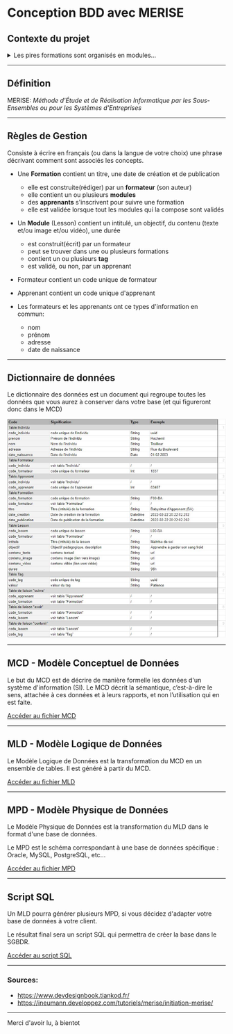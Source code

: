 # Conception BDD avec MERISE

## Contexte du projet

<details>
<summary>
Les pires formations sont organisés en modules...
</summary>

Chaque module est caractérisé par un numéro de module sous forme de **Semantic Versionning**, un intitulé, un objectif pédagogique, un contenu (textes, images et vidéos), une durée en heures, un ou plusieurs tags et un auteur.

Un module peut faire partie d'une ou plusieurs formations, comme par exemple un pire module "**Commandes de base Git**" pourrait faire partie d'une pire formation "**Frontend Javascript**" et "**DevOps**", voir plus.

Les pires apprenants peuvent s'inscrire à une ou plusieurs formations, ils peuvent choisir de ne pas suivre certains des pires modules s'ils possèdent déjà, par exemple, les compétences. Autrement dit, ils peuvent arbitrairement valider les modules de leur choix en un clic.

Chaque apprenant est évalué pour chaque module et possède un état de fin de module (OK / KO).

Une formation est considérée comme terminée lorsque tous les pires modules ont été validés.

Chaque apprenant est caractérisé par un numéro d’inscription unique, un nom, un prénom, une adresse et une date de naissance.

Un des pires formateurs présente un module pour une formation donnée, il peut également intervenir dans un ou plusieurs des pires modules, chaque formateur est caractérisé par un code, un nom, un prénom et une adresse.

---

## Critères de performance

- La nomenclature MERISE est respectée
- Le méthode MERISE est respectée dans sa structure en découpant la conception de cette base de données en 3 niveaux : le niveau conceptuel, le niveau logique ou organisationnel, le niveau physique

## Livrables

Un dépôt Github recensant :

- [x] Un README explicite et soigné
- [x] Une définition de l'acronyme MERISE dans le README.md
- [x] Un dictionnaire de données
- [ ] Des règles de gestion
- [x] Un MCD
- [x] Un MLD
- [x] Un MPD
- [x] Un script SQL de la base de données

</details>

---

## Définition

MERISE:
_Méthode d'Étude et de Réalisation Informatique par les Sous-Ensembles ou pour les Systèmes d'Entreprises_

---

## Règles de Gestion

Consiste à écrire en français (ou dans la langue de votre choix) une phrase décrivant comment sont associés les concepts.

- Une **Formation** contient un titre, une date de création et de publication

  - elle est construite(rédiger) par un **formateur** (son auteur)
  - elle contient un ou plusieurs **modules**
  - des **apprenants** s'inscrivent pour suivre une formation
  - elle est validée lorsque tout les modules qui la compose sont validés

- Un **Module** (Lesson) contient un intitulé, un objectif, du contenu (texte et/ou image et/ou vidéo), une durée

  - est construit(écrit) par un formateur
  - peut se trouver dans une ou plusieurs formations
  - contient un ou plusieurs **tag**
  - est validé, ou non, par un apprenant

- Formateur contient un code unique de formateur
- Apprenant contient un code unique d'apprenant

- Les formateurs et les apprenants ont ce types d'information en commun:
  - nom
  - prénom
  - adresse
  - date de naissance

---

## Dictionnaire de données

Le dictionnaire des données est un document qui regroupe toutes les données que vous aurez à conserver dans votre base (et qui figureront donc dans le MCD)

![Alt text](merise-dictionnaire_donnees.JPG?raw=true "Optional Title")

---

## MCD - Modèle Conceptuel de Données

Le but du MCD est de décrire de manière formelle les données d'un système d'information (SI). Le MCD décrit la sémantique, c’est-à-dire le sens, attachée à ces données et à leurs rapports, et non l’utilisation qui en est faite.

[Accéder au fichier MCD](/looping/MCD-conception-merise.JPG)

---

## MLD - Modèle Logique de Données

Le Modèle Logique de Données est la transformation du MCD en un ensemble de tables.
Il est généré à partir du MCD.

[Accéder au fichier MLD](/looping/MLD.txt)

---

## MPD - Modèle Physique de Données

Le Modèle Physique de Données est la transformation du MLD dans le format d'une base de données.

Le MPD est le schéma correspondant à une base de données spécifique : Oracle, MySQL, PostgreSQL, etc...

[Accéder au fichier MPD](/looping/MPD-conception-merise.JPG)

---

## Script SQL

Un MLD pourra générer plusieurs MPD, si vous décidez d'adapter votre base de données à votre client.

Le résultat final sera un script SQL qui permettra de créer la base dans le SGBDR.

[Accéder au script SQL](/looping/generated_sql.sql)

---

### Sources:

- https://www.devdesignbook.tiankod.fr/
- https://ineumann.developpez.com/tutoriels/merise/initiation-merise/

---

Merci d'avoir lu, à bientot
